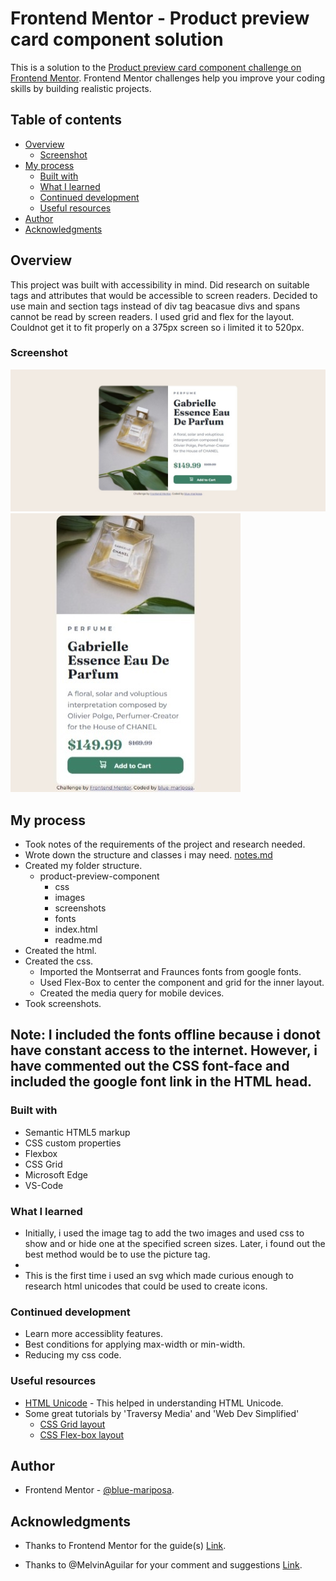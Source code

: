 # Frontend Mentor - Product preview card component solution

This is a solution to the [Product preview card component challenge on Frontend Mentor](https://www.frontendmentor.io/challenges/product-preview-card-component-GO7UmttRfa). Frontend Mentor challenges help you improve your coding skills by building realistic projects. 

## Table of contents

- [Overview](#overview)
  - [Screenshot](#screenshot)
- [My process](#my-process)
  - [Built with](#built-with)
  - [What I learned](#what-i-learned)
  - [Continued development](#continued-development)
  - [Useful resources](#useful-resources)
- [Author](#author)
- [Acknowledgments](#acknowledgments)

## Overview

This project was built with accessibility in mind. Did research on suitable tags and attributes that would be accessible to screen readers. Decided to use main and section tags instead of div tag beacasue divs and spans cannot be read by screen readers. I used grid and flex for the layout. Couldnot get it to fit properly on a 375px screen so i limited it to 520px.

### Screenshot

![](./screenshots/desktop-view.jpg)
![](./screenshots/mobile-view.jpg)

## My process
- Took notes of the requirements of the project and research needed.
- Wrote down the structure and classes i may need. [notes.md](./notes.md)
- Created my folder structure.
  - product-preview-component
    - css [](./css/)
    - images [](./images/)
    - screenshots [](./screenshots/)
    - fonts [](./fonts/)
    - index.html [](./index.html)
    - readme.md [](./README.md)
- Created the html.
- Created the css.
  - Imported the Montserrat and Fraunces fonts from google fonts.
  - Used Flex-Box to center the component and grid for the inner layout.
  - Created the media query for mobile devices.
- Took screenshots.

## Note: I included the fonts offline because i donot have constant access to the internet. However, i have commented out the CSS font-face and included the google font link in the HTML head.     

### Built with

- Semantic HTML5 markup
- CSS custom properties
- Flexbox
- CSS Grid
- Microsoft Edge
- VS-Code

### What I learned

- Initially, i used the image tag to add the two images and used css to show and or hide one at the specified screen sizes. Later, i found out the best method would be to use the picture tag.
- 
- This is the first time i used an svg which made curious enough to research html unicodes that could be used to create icons.

### Continued development

- Learn more accessiblity features.
- Best conditions for applying max-width or min-width.
- Reducing my css code.

### Useful resources

- [HTML Unicode](https://www.w3schools.com/charsets/ref_html_utf8.asp) - This helped in understanding HTML Unicode.
- Some great tutorials by 'Traversy Media' and 'Web Dev Simplified'
  - [CSS Grid layout](https://www.youtube.com/watch?v=0xMQfnTU6oo)
  - [CSS Flex-box layout](https://www.youtube.com/watch?v=3YW65K6LcIA)

## Author

- Frontend Mentor - [@blue-mariposa](https://www.frontendmentor.io/profile/blue-mariposa).

## Acknowledgments

- Thanks to Frontend Mentor for the guide(s) [Link](https://www.frontendmentor.io).

- Thanks to @MelvinAguilar for your comment and suggestions [Link](https://www.frontendmentor.io/profile/MelvinAguilar).

